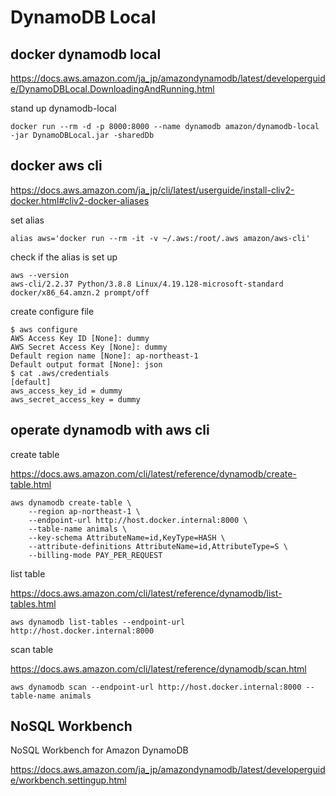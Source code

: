 # DynamoDB Local

## docker dynamodb local

https://docs.aws.amazon.com/ja_jp/amazondynamodb/latest/developerguide/DynamoDBLocal.DownloadingAndRunning.html

stand up dynamodb-local 

```
docker run --rm -d -p 8000:8000 --name dynamodb amazon/dynamodb-local -jar DynamoDBLocal.jar -sharedDb
```

## docker aws cli

https://docs.aws.amazon.com/ja_jp/cli/latest/userguide/install-cliv2-docker.html#cliv2-docker-aliases

set alias

```
alias aws='docker run --rm -it -v ~/.aws:/root/.aws amazon/aws-cli'
```

check if the alias is set up

```
aws --version
aws-cli/2.2.37 Python/3.8.8 Linux/4.19.128-microsoft-standard docker/x86_64.amzn.2 prompt/off
```

create configure file

```
$ aws configure
AWS Access Key ID [None]: dummy
AWS Secret Access Key [None]: dummy
Default region name [None]: ap-northeast-1
Default output format [None]: json
$ cat .aws/credentials
[default]
aws_access_key_id = dummy
aws_secret_access_key = dummy
```

## operate dynamodb with aws cli

create table

https://docs.aws.amazon.com/cli/latest/reference/dynamodb/create-table.html

```
aws dynamodb create-table \
    --region ap-northeast-1 \
    --endpoint-url http://host.docker.internal:8000 \
    --table-name animals \
    --key-schema AttributeName=id,KeyType=HASH \
    --attribute-definitions AttributeName=id,AttributeType=S \
    --billing-mode PAY_PER_REQUEST
```

list table

https://docs.aws.amazon.com/cli/latest/reference/dynamodb/list-tables.html

```
aws dynamodb list-tables --endpoint-url http://host.docker.internal:8000
```

scan table

https://docs.aws.amazon.com/cli/latest/reference/dynamodb/scan.html

```
aws dynamodb scan --endpoint-url http://host.docker.internal:8000 --table-name animals
```


## NoSQL Workbench

NoSQL Workbench for Amazon DynamoDB

https://docs.aws.amazon.com/ja_jp/amazondynamodb/latest/developerguide/workbench.settingup.html
